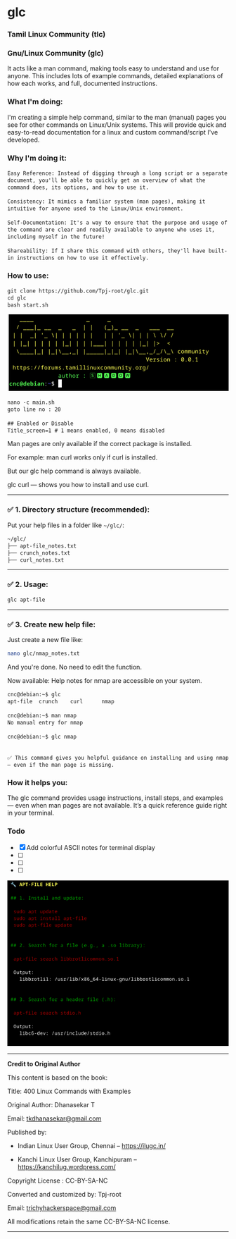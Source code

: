 # glc

### Tamil Linux Community (tlc)

### Gnu/Linux Community (glc)


It acts like a man command, making tools easy to understand and use for anyone. 
This includes lots of example commands, detailed explanations of how each works, and full, documented instructions.


### What I'm doing:

I'm creating a simple help command, similar to the man (manual) pages you see for other commands on Linux/Unix systems. This will provide quick and easy-to-read documentation for a linux and custom command/script I've developed.


### Why I'm doing it:

    Easy Reference: Instead of digging through a long script or a separate document, you'll be able to quickly get an overview of what the command does, its options, and how to use it.

    Consistency: It mimics a familiar system (man pages), making it intuitive for anyone used to the Linux/Unix environment.

    Self-Documentation: It's a way to ensure that the purpose and usage of the command are clear and readily available to anyone who uses it, including myself in the future!
    
    Shareability: If I share this command with others, they'll have built-in instructions on how to use it effectively.
    
    
    
### How to use:

```
git clone https://github.com/Tpj-root/glc.git
cd glc
bash start.sh

```


![Title Screen](img/Title_screen.png)










```
nano -c main.sh 
goto line no : 20

## Enabled or Disable
Title_screen=1 # 1 means enabled, 0 means disabled
```





Man pages are only available if the correct package is installed.

For example: man curl works only if curl is installed.

But our glc help command is always available.

glc curl — shows you how to install and use curl.




---

### ✅ 1. **Directory structure (recommended):**

Put your help files in a folder like `~/glc/`:

```
~/glc/
├── apt-file_notes.txt
├── crunch_notes.txt
├── curl_notes.txt
```


---

### ✅ 2. **Usage:**

```bash
glc apt-file

```

---

### ✅ 3. **Create new help file:**

Just create a new file like:

```bash
nano glc/nmap_notes.txt

```

And you're done. No need to edit the function.


Now available: Help notes for nmap are accessible on your system.

```
cnc@debian:~$ glc 
apt-file  crunch    curl      nmap

cnc@debian:~$ man nmap 
No manual entry for nmap

cnc@debian:~$ glc nmap 


✅ This command gives you helpful guidance on installing and using nmap — even if the man page is missing.

```




### How it helps you:


The glc command provides usage instructions, install steps, and examples — even when man pages are not available. It’s a quick reference guide right in your terminal.



### Todo

- [X] Add colorful ASCII notes for terminal display
- [ ] 
- [ ] 
- [ ] 



![Title Screen](img/ASCII_notes.png)





---
**Credit to Original Author**

This content is based on the book:

Title: 400 Linux Commands with Examples

Original Author: Dhanasekar T

Email: tkdhanasekar@gmail.com

Published by:

 - Indian Linux User Group, Chennai – https://ilugc.in/

 - Kanchi Linux User Group, Kanchipuram – https://kanchilug.wordpress.com/

Copyright License : CC-BY-SA-NC

Converted and customized by: Tpj-root

Email: trichyhackerspace@gmail.com

All modifications retain the same CC-BY-SA-NC license.

---